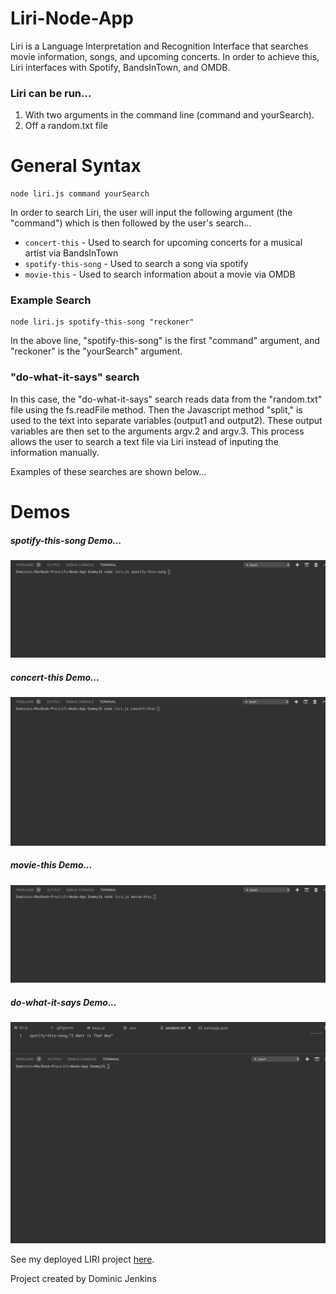 # Liri-Node-App
Liri is a Language Interpretation and Recognition Interface that searches movie information, songs, and upcoming concerts. In order to achieve this, Liri interfaces with Spotify, BandsInTown, and OMDB. 

### Liri can be run...
1. With two arguments in the command line (command and yourSearch).
2. Off a random.txt file 

# General Syntax
```
node liri.js command yourSearch
```
In order to search Liri, the user will input the following argument (the "command") which is then followed by the user's search...

* `concert-this` - Used to search for upcoming concerts for a musical artist via BandsInTown
* `spotify-this-song` - Used to search a song via spotify
* `movie-this` - Used to search information about a movie via OMDB

### Example Search
```
node liri.js spotify-this-song "reckoner"
```
In the above line, "spotify-this-song" is the first "command" argument, and "reckoner" is the "yourSearch" argument.


### "do-what-it-says" search
In this case, the "do-what-it-says" search reads data from the "random.txt" file using the fs.readFile method. Then the Javascript method "split," is used to the text into separate variables (output1 and output2). These output variables are then set to the arguments argv.2 and argv.3. This process allows the user to search a text file via Liri instead of inputing the information manually. 

Examples of these searches are shown below...

# Demos

##### spotify-this-song Demo...

![](https://github.com/domyorke/Lifi-Node-App/blob/master/Liri%20Demo%20gifs/spotify-this-song.gif?raw=true)

##### concert-this Demo...

![](https://github.com/domyorke/Lifi-Node-App/blob/master/Liri%20Demo%20gifs/concert-this.gif?raw=true)

##### movie-this Demo...

![](https://github.com/domyorke/Lifi-Node-App/blob/master/Liri%20Demo%20gifs/movie-this.gif?raw=true)

##### do-what-it-says Demo...

![](https://github.com/domyorke/Lifi-Node-App/blob/master/Liri%20Demo%20gifs/do-what-it-says.gif?raw=true)


See my deployed LIRI project [here](https://domyorke.github.io/Lifi-Node-App/).

Project created by Dominic Jenkins
